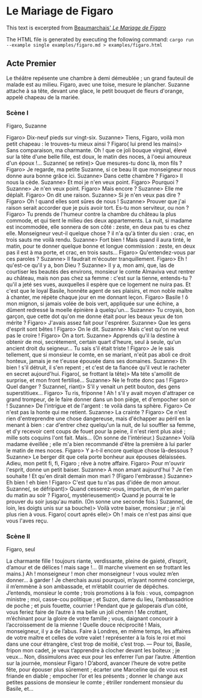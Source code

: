 # Le Mariage de Figaro

This text is excerpted from [Beaumarchais' *Le Mariage de Figaro*](https://fr.wikisource.org/wiki/Le_Mariage_de_Figaro/Acte_I)

The HTML file is generated by executing the following command: `cargo run --example single examples/figaro.md > examples/figaro.html`


## Acte Premier

Le théâtre repésente une chambre à demi démeublée ; un grand fauteuil de malade est au milieu.
Figaro, avec une toise, mesure le plancher.
Suzanne attache à sa tête, devant une glace, le petit bouquet de fleurs d'orange, appelé chapeau de la mariée.

### Scène I

<span class="character">Figaro, Suzanne</span>

Figaro> Dix-neuf pieds sur vingt-six.
Suzanne> Tiens, Figaro, voilà mon petit chapeau : le trouves-tu mieux ainsi ?
Figaro( lui prend les mains)> Sans comparaison, ma charmante. Oh ! que ce joli bouque virginal, élevé sur la tête d'une belle fille, est doux, le matin des noces, à l'oeui amoureux d'un époux !...
Suzanne( se retire)> Que mesures-tu donc là, mon fils ?
Figaro> Je regarde, ma petite Suzanne, si ce beau lit que monseigneur nous donne aura bonne grâce ici.
Suzanne> Dans cette chambre ?
Figaro> Il nous la cède.
Suzanne> Et moi je n'en veux point.
Figaro> Pourquoi ?
Suzanne> Je n'en veux point.
Figaro> Mais encore ?
Suzanne> Elle me déplaît.
Figaro> On dit une raison.
Suzanne> Si je n'en veux pas dire ?
Figaro> Oh ! quand elles sont sûres de nous !
Suzanne> Prouver que j'ai raison serait accorder que je puis avoir tort. Es-tu mon serviteur, ou non ?
Figaro> Tu prends de l'humeur contre la chambre du château la plus commode, et qui tient le milieu des deux appartements.
La nuit, si madame est incommodée, elle sonnera de son côté : zeste, en deux pas tu es chez elle.
Monseigneur veut-il quelque chose ? il n'a qu'à tinter du sien : crac, en trois sauts me voilà rendu.
Suzanne> Fort bien ! Mais quand il aura tinté, le matin, pour te donner quelque bonne et longue commission : zeste, en deux pas il est à ma porte, et crac, en trois sauts...
Figaro> Qu'entendez-vous par ces paroles ?
Suzanne> Il faudrait m'écouter tranquillement.
Figaro> Eh ! qu'est-ce qu'il y a, bon Dieu ?
Suzanne> Il y a, mon ami, que, las de courtiser les beautés des environs, monsieur le comte Almaviva veut rentrer au château, mais non pas chez sa femme : c'est sur la tienne, entends-tu ? qu'il a jeté ses vues, auxquelles il espère que ce logement ne nuira pas.
Et c'est que le loyal Basile, honnête agent de ses plaisirs, et mon noble maître à chanter, me répète chaque jour en me donnant leçon.
Figaro> Basile ! ô mon mignon, si jamais volée de bois vert, appliquée sur une échine, a dûment redressé la moelle épinière à quelqu'un...
Suzanne> Tu croyais, bon garçon, que cette dot qu'on me donne était pour les beaux yeux de ton mérite ?
Figaro> J'avais assez fait pour l'esprérer.
Suzanne> Que les gens d'esprit sont bêtes !
Figaro> On le dit.
Suzanne> Mais c'est qu'on ne veut pas le croire !
Figaro> On a tort.
Suzanne> Apprends qu'il la destine à obtenir de moi, secrètement, certain quart d'heure, seul à seule, qu'un ancient droit du seigneur... Tu sais s'il était triste !
Figaro> Je le sais tellement, que si monsieur le comte, en se mariant, n'eût pas aboli ce droit honteux, jamais je ne t'eusse épousée dans ses domaines.
Suzanne> Eh bien ! s'il détruit, il s'en repent ; et c'est de ta fiancée qu'il veut le racheter en secret aujourd'hui.
Figaro(, se frottant la tête)> Ma téte s'amollit de surprise, et mon front fertilisé...
Suzanne> Ne le frotte donc pas !
Figaro> Quel danger ?
Suzanne(, riant)> S'il y venait un petit bouton, des gens superstitiuex...
Figaro> Tu ris, friponne ! Ah ! s'il y avait moyen d'attraper ce grand trompeur, de le faire donner dans un bon piège, et d'empocher son or !
Suzanne> De l'intrigue et de l'argent : te voilà dans ta sphère.
Figaro> Ce n'est pas la honte qui me retient.
Suzanne> La crainte ?
Figaro> Ce n'est rien d'entreprendre une chose dangereuse, mais d'échapper au péril en la menant à bien : car d'entrer chez quelqu'un la nuit, de lui souffler sa femme, et d'y recevoir cent coups de fouet pour la peine, il n'est rient plus aisé ; mille sots coquins l'ont fait. Mais...
(On sonne de l'intérieur.)
Suzanne> Voilà madame éveillée ; elle m'a bien recommandé d'être la première à lui parler le matin de mes noces.
Figaro> Y a-t-il encore quelque chose là-dessous ?
Suzanne> Le berger dit que cela porte bonheur aux épouses délaissées. Adieu, mon petit fi, fi, Figaro ; rêve à notre affaire.
Figaro> Pour m'ouvrir l'esprit, donne un petit baiser.
Suzanne> À mon amant aujourd'hui ? Je t'en souhaite ! Et qu'en dirait demain mon mari ? (Figaro l'embrasse.)
Suzanne> Eh bien ! eh bien !
Figaro> C'est que tu n'as pas d'idée de mon amour.
Suzanne(, se défripant)> Quand cesserez-vous, importun, de m'en parler du matin au soir ?
Figaro(, mystérieusement)> Quand je pourrai te le prouver du soir jusqu'au matin. (On sonne une seconde fois.)
Suzanne(, de loin, les doigts unis sur sa bouche)> Voilà votre baiser, monsieur ; je n'ai plus rien à vous.
Figaro( court aprés elle)> Oh ! mais ce n'est pas ainsi que vous l'aves reçu.

### Scène II

<span class="character">Figaro</span><span class="direction">, seul</span>

<!-- monologue-begin -->

La charmante fille ! toujours riante, verdissante, pleine de gaieté, d’esprit, d’amour et de délices ! mais sage !… (Il marche vivement en se frottant les mains.) Ah ! monseigneur ! mon cher monseigneur ! vous voulez m’en donner… à garder ! Je cherchais aussi pourquoi, m’ayant nommé concierge, il m’emmène à son ambassade, et m’établit courrier de dépêches. J’entends, monsieur le comte ; trois promotions à la fois : vous, compagnon ministre ; moi, casse-cou politique ; et Suzon, dame du lieu, l’ambassadrice de poche ; et puis fouette, courrier ! Pendant que je galoperais d’un côté, vous feriez faire de l’autre à ma belle un joli chemin ! Me crottant, m’échinant pour la gloire de votre famille ; vous, daignant concourir à l’accroissement de la mienne ! Quelle douce réciprocité ! Mais, monseigneur, il y a de l’abus. Faire à Londres, en même temps, les affaires de votre maître et celles de votre valet ! représenter à la fois le roi et moi dans une cour étrangère, c’est trop de moitié, c’est trop. — Pour toi, Basile, fripon mon cadet, je veux t’apprendre à clocher devant les boiteux ; je veux… Non, dissimulons avec eux pour les enferrer l’un par l’autre. Attention sur la journée, monsieur Figaro ! D’abord, avancer l’heure de votre petite fête, pour épouser plus sûrement ; écarter une Marceline qui de vous est friande en diable ; empocher l’or et les présents ; donner le change aux petites passions de monsieur le comte ; étriller rondement monsieur du Basile, et… 

<!-- monologue-end -->
